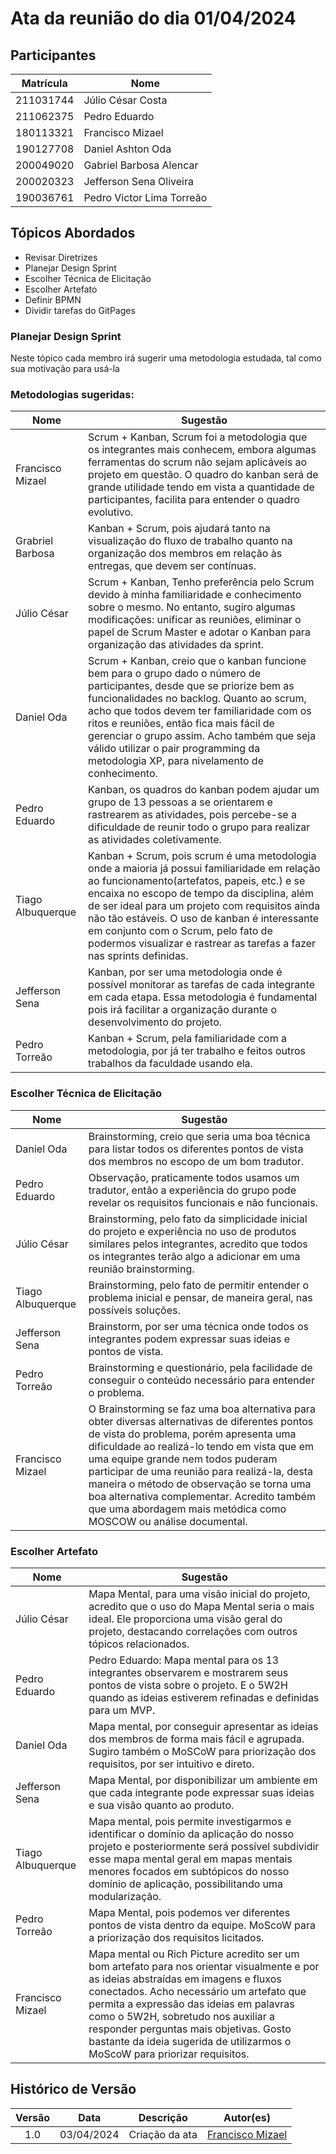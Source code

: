 # Ata da reunião do dia 01/04/2024

## Participantes

| Matrícula | Nome |
|-----------|------|
| 211031744 | Júlio César Costa |
| 211062375 | Pedro Eduardo |
| 180113321 | Francisco Mizael |
| 190127708 | Daniel Ashton Oda |
| 200049020 | Gabriel Barbosa Alencar |
| 200020323 | Jefferson Sena Oliveira |
| 190036761 | Pedro Victor Lima Torreão |

## Tópicos Abordados

- Revisar Diretrizes
- Planejar Design Sprint
- Escolher Técnica de Elicitação
- Escolher Artefato
- Definir BPMN
- Dividir tarefas do GitPages

### Planejar Design Sprint
Neste tópico cada membro irá sugerir uma metodologia estudada, tal como sua motivação para usá-la

### Metodologias sugeridas:
| Nome | Sugestão |
|------|----------|
| Francisco Mizael | Scrum + Kanban, Scrum foi a metodologia que os integrantes mais conhecem,  embora algumas ferramentas do scrum não sejam aplicáveis ao projeto em questão. O quadro do kanban será de grande utilidade tendo em vista a quantidade de participantes, facilita para entender o quadro evolutivo. |
| Grabriel Barbosa | Kanban + Scrum, pois ajudará tanto na visualização do fluxo de trabalho quanto na organização dos membros em relação às entregas, que devem ser contínuas. |
| Júlio César | Scrum + Kanban, Tenho preferência pelo Scrum devido à minha familiaridade e conhecimento sobre o mesmo. No entanto, sugiro algumas modificações: unificar as reuniões, eliminar o papel de Scrum Master e adotar o Kanban para organização das atividades da sprint. |
| Daniel Oda | Scrum + Kanban, creio que o kanban funcione bem para o grupo dado o número de participantes, desde que se priorize bem as funcionalidades no backlog. Quanto ao scrum, acho que todos devem ter familiaridade com os ritos e reuniões, então fica mais fácil de gerenciar o grupo assim. Acho também que seja válido utilizar o pair programming da metodologia XP, para nivelamento de conhecimento. |
| Pedro Eduardo | Kanban, os quadros do kanban podem ajudar um grupo de 13 pessoas a se orientarem e rastrearem as atividades, pois percebe-se a dificuldade de reunir todo o grupo para realizar as atividades coletivamente. |
| Tiago Albuquerque | Kanban + Scrum, pois scrum é uma metodologia onde a maioria já possui familiaridade em relação ao funcionamento(artefatos, papeis, etc.) e se encaixa no escopo de tempo da disciplina, além de ser ideal para um projeto com requisitos ainda não tão estáveis. O uso de kanban é interessante em conjunto com o Scrum, pelo fato de podermos visualizar e rastrear as tarefas a fazer nas sprints definidas. |
| Jefferson Sena | Kanban, por ser uma metodologia onde é possível monitorar as tarefas de cada integrante em cada etapa. Essa metodologia é fundamental pois irá facilitar a organização durante o desenvolvimento do projeto. |
| Pedro Torreão | Kanban + Scrum, pela familiaridade com a metodologia, por já ter trabalho e feitos outros trabalhos da faculdade usando ela. |

### Escolher Técnica de Elicitação
| Nome | Sugestão |
|------|----------|
| Daniel Oda| Brainstorming, creio que seria uma boa técnica para listar todos os diferentes pontos de vista dos membros no escopo de um bom tradutor. |
| Pedro Eduardo | Observação, praticamente todos usamos um tradutor, então a experiência do grupo pode revelar os requisitos funcionais e não funcionais. |
| Júlio César | Brainstorming, pelo fato da simplicidade inicial do projeto e experiência no uso de produtos similares pelos integrantes, acredito que todos os integrantes terão algo a adicionar em uma reunião brainstorming. |
| Tiago Albuquerque | Brainstorming, pelo fato de permitir entender o problema inicial e pensar, de maneira geral, nas possíveis soluções. |
| Jefferson Sena | Brainstorm, por ser uma técnica onde todos os integrantes podem expressar suas ideias e pontos de vista. |
| Pedro Torreão |  Brainstorming e questionário, pela facilidade de conseguir o conteúdo necessário para entender o problema. |
| Francisco Mizael | O  Brainstorming se faz uma boa alternativa para obter diversas alternativas de diferentes pontos de vista do problema, porém apresenta uma dificuldade ao realizá-lo tendo em vista que em uma equipe grande nem todos puderam participar de uma reunião para realizá-la, desta maneira o método de observação se torna uma boa alternativa complementar. Acredito também que uma abordagem mais metódica como  MOSCOW ou análise documental. |

### Escolher Artefato
| Nome | Sugestão |
|------|----------|
| Júlio César |Mapa Mental, para uma visão inicial do projeto, acredito que o uso do Mapa Mental seria o mais ideal. Ele proporciona uma visão geral do projeto, destacando correlações com outros tópicos relacionados. |
| Pedro Eduardo | Pedro Eduardo: Mapa mental para os 13 integrantes observarem e mostrarem seus pontos de vista sobre o projeto. E o 5W2H quando as ideias  estiverem refinadas e definidas para um MVP. |
| Daniel Oda | Mapa mental, por conseguir apresentar as ideias dos membros de forma mais fácil e agrupada. Sugiro também o MoSCoW para priorização dos requisitos, por ser intuitivo e direto. |
| Jefferson Sena | Mapa Mental, por disponibilizar um ambiente em que cada integrante pode expressar suas ideias e sua visão quanto ao produto. |
| Tiago Albuquerque | Mapa mental, pois permite investigarmos e identificar o domínio da aplicação do nosso projeto e posteriormente será possível subdividir esse mapa mental geral em mapas mentais menores focados em subtópicos do nosso domínio de aplicação, possibilitando uma modularização. |
| Pedro Torreão | Mapa Mental, pois podemos ver diferentes pontos de vista dentro da equipe. MoScoW para a priorização dos requisitos licitados. |
| Francisco Mizael | Mapa mental ou Rich Picture acredito ser um bom artefato para nos orientar visualmente e por as ideias abstraídas em imagens e fluxos conectados. Acho necessário um artefato que permita a expressão das ideias em palavras como o 5W2H, sobretudo nos auxiliar a responder perguntas mais objetivas. Gosto bastante da ideia sugerida de utilizarmos o MoScoW para priorizar requisitos. |


## Histórico de Versão

| Versão |    Data    |   Descrição    |                        Autor(es)                         |
| :----: | :--------: | :------------: | :------------------------------------------------------: |
|  1.0   | 03/04/2024 | Criação da ata | [Francisco Mizael](https://github.com/frmiza) |
